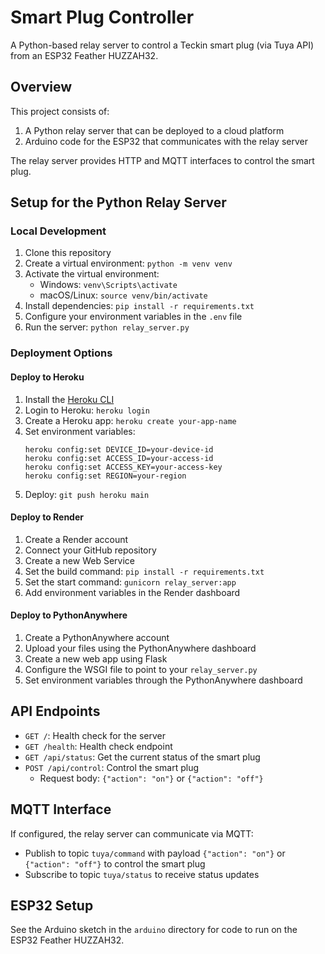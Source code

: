# Smart Plug Controller

A Python-based relay server to control a Teckin smart plug (via Tuya API) from an ESP32 Feather HUZZAH32.

## Overview

This project consists of:
1. A Python relay server that can be deployed to a cloud platform
2. Arduino code for the ESP32 that communicates with the relay server

The relay server provides HTTP and MQTT interfaces to control the smart plug.

## Setup for the Python Relay Server

### Local Development

1. Clone this repository
2. Create a virtual environment: `python -m venv venv`
3. Activate the virtual environment:
   - Windows: `venv\Scripts\activate`
   - macOS/Linux: `source venv/bin/activate`
4. Install dependencies: `pip install -r requirements.txt`
5. Configure your environment variables in the `.env` file
6. Run the server: `python relay_server.py`

### Deployment Options

#### Deploy to Heroku

1. Install the [Heroku CLI](https://devcenter.heroku.com/articles/heroku-cli)
2. Login to Heroku: `heroku login`
3. Create a Heroku app: `heroku create your-app-name`
4. Set environment variables:
   ```
   heroku config:set DEVICE_ID=your-device-id
   heroku config:set ACCESS_ID=your-access-id
   heroku config:set ACCESS_KEY=your-access-key
   heroku config:set REGION=your-region
   ```
5. Deploy: `git push heroku main`

#### Deploy to Render

1. Create a Render account
2. Connect your GitHub repository
3. Create a new Web Service
4. Set the build command: `pip install -r requirements.txt`
5. Set the start command: `gunicorn relay_server:app`
6. Add environment variables in the Render dashboard

#### Deploy to PythonAnywhere

1. Create a PythonAnywhere account
2. Upload your files using the PythonAnywhere dashboard
3. Create a new web app using Flask
4. Configure the WSGI file to point to your `relay_server.py`
5. Set environment variables through the PythonAnywhere dashboard

## API Endpoints

- `GET /`: Health check for the server
- `GET /health`: Health check endpoint
- `GET /api/status`: Get the current status of the smart plug
- `POST /api/control`: Control the smart plug
  - Request body: `{"action": "on"}` or `{"action": "off"}`

## MQTT Interface

If configured, the relay server can communicate via MQTT:

- Publish to topic `tuya/command` with payload `{"action": "on"}` or `{"action": "off"}` to control the smart plug
- Subscribe to topic `tuya/status` to receive status updates

## ESP32 Setup

See the Arduino sketch in the `arduino` directory for code to run on the ESP32 Feather HUZZAH32. 